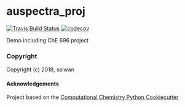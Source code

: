 auspectra_proj
==============================
[//]: # (Badges)
[![Travis Build Status](https://travis-ci.org/REPLACE_WITH_OWNER_ACCOUNT/auspectra_proj.png)](https://travis-ci.org/REPLACE_WITH_OWNER_ACCOUNT/auspectra_proj)
[![codecov](https://codecov.io/gh/REPLACE_WITH_OWNER_ACCOUNT/auspectra_proj/branch/master/graph/badge.svg)](https://codecov.io/gh/REPLACE_WITH_OWNER_ACCOUNT/auspectra_proj/branch/master)

Demo including ChE 696 project

### Copyright

Copyright (c) 2018, salwan


#### Acknowledgements
 
Project based on the 
[Computational Chemistry Python Cookiecutter](https://github.com/choderalab/cookiecutter-python-comp-chem)
